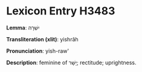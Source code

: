 # Lexicon Entry H3483

**Lemma**: יִשְׁרָה

**Transliteration (xlit)**: yishrâh

**Pronunciation**: yish-raw'

**Description**:
feminine of יָשָׁר; rectitude; uprightness.
